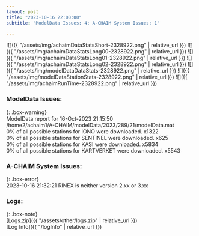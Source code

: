 ```yaml
---
layout: post
title: "2023-10-16 22:00:00"
subtitle: "ModelData Issues: 4; A-CHAIM System Issues: 1"

---
```


![]({{ "/assets/img/achaimDataStatsShort-2328922.png" | relative_url }})
![]({{ "/assets/img/achaimDataStatsLong00-2328922.png" | relative_url }})
![]({{ "/assets/img/achaimDataStatsLong01-2328922.png" | relative_url }})
![]({{ "/assets/img/achaimDataStatsLong02-2328922.png" | relative_url }})
![]({{ "/assets/img/modelDataDataStats-2328922.png" | relative_url }})
![]({{ "/assets/img/modelDataStationStats-2328922.png" | relative_url }})
![]({{ "/assets/img/achaimRunTime-2328922.png" | relative_url }})


### ModelData Issues:  
  
{: .box-warning}  
 ModelData report for 16-Oct-2023 21:15:50   
 /home2/achaim1/A-CHAIM/modelData/2023/289/21/modelData.mat   
 0% of all possible stations for IONO were downloaded. x1322   
 0% of all possible stations for SENTINEL were downloaded. x625   
 0% of all possible stations for KASI were downloaded. x5834   
 0% of all possible stations for KARTVERKET were downloaded. x5543   
  
### A-CHAIM System Issues:  
  
{: .box-error}  
2023-10-16 21:32:21 RINEX is neither version 2.xx or 3.xx  

### Logs:  
  
{: .box-note}  
[Logs.zip]({{ "/assets/other/logs.zip" | relative_url }})  
[Log Info]({{ "/logInfo" | relative_url }})  
